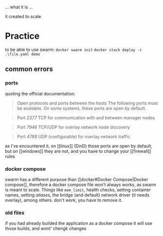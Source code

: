 
... what it is ...

it created to scale

# Practice
to be able to use swarm:
`docker swarm init`
`docker stack deploy -c .\file.yaml demo`

## common errors
### ports
quoting the official documentation:

>Open protocols and ports between the hosts
   The following ports must be available. On some systems, these ports are open by default.

>Port *2377* TCP for communication with and between manager nodes
  
>Port *7946* TCP/UDP for overlay network node discovery

> Port *4789* UDP (configurable) for overlay network traffic

as I've encountered it, on [[linux]] (DinD) those ports are open by default, but on [[windows]] they are not, and you have to change your [[firewall]] rules

### docker compose
swarm has a different purpose than [[docker#Docker Compose|Docker compose]], therefore a docker compose file won't always works, as swarm is meant to scale.
Things like `mem_limit`, health checks, setting container names, setting *aliases*, the bridge (and default) network driver (it needs overlay), among others. don't work, you have to remove it.

### old files
if you had already builded the application as a docker compose it will use those builds, and wont' chengk changes
